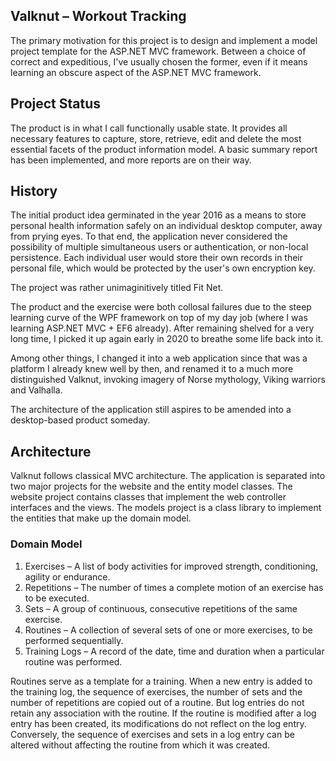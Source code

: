 ## Valknut &ndash; Workout Tracking

The primary motivation for this project is to design and implement a model project template for the ASP.NET MVC framework. Between a choice of correct and expeditious, I've usually chosen the former, even if it means learning an obscure aspect of the ASP.NET MVC framework.

## Project Status

The product is in what I call functionally usable state. It provides all necessary features to capture, store, retrieve, edit and delete the most essential facets of the product information model. A basic summary report has been implemented, and more reports are on their way.

## History

The initial product idea germinated in the year 2016 as a means to store personal health information safely on an individual desktop computer, away from prying eyes. To that end, the application never considered the possibility of multiple simultaneous users or authentication, or non-local persistence. Each individual user would store their own records in their personal file, which would be protected by the user's own encryption key.

The project was rather unimaginitively titled Fit Net.

The product and the exercise were both collosal failures due to the steep learning curve of the WPF framework on top of my day job (where I was learning ASP.NET MVC + EF6 already). After remaining shelved for a very long time, I picked it up again early in 2020 to breathe some life back into it.

Among other things, I changed it into a web application since that was a platform I already knew well by then, and renamed it to a much more distinguished Valknut, invoking imagery of Norse mythology, Viking warriors and Valhalla.

The architecture of the application still aspires to be amended into a desktop-based product someday.

## Architecture

Valknut follows classical MVC architecture. The application is separated into two major projects for the website and the entity model classes. The website project contains classes that implement the web controller interfaces and the views. The models project is a class library to implement the entities that make up the domain model.

### Domain Model

1. Exercises &ndash; A list of body activities for improved strength, conditioning, agility or endurance.
2. Repetitions &ndash; The number of times a complete motion of an exercise has to be executed.
3. Sets &ndash; A group of continuous, consecutive repetitions of the same exercise.
4. Routines &ndash; A collection of several sets of one or more exercises, to be performed sequentially.
5. Training Logs &ndash; A record of the date, time and duration when a particular routine was performed.

Routines serve as a template for a training. When a new entry is added to the training log, the sequence of exercises, the number of sets and the number of repetitions are copied out of a routine. But log entries do not retain any association with the routine. If the routine is modified after a log entry has been created, its modifications do not reflect on the log entry. Conversely, the sequence of exercises and sets in a log entry can be altered without affecting the routine from which it was created.

